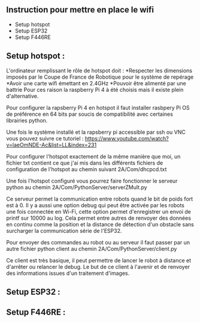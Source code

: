 ## Instruction pour mettre en place le wifi
* Setup hotspot
* Setup ESP32
* Setup F446RE

## Setup hotspot :
L'ordinateur remplissant le rôle de hotspot doit :
*Respecter les dimensions imposés par le Coupe de France de Robotique pour le système de repérage
*Avoir une carte wifi émettant en 2.4GHz
*Pouvoir être alimenté par une battrie
Pour ces raison la raspberry Pi 4 à été choisis mais il existe plein d'alternative.

Pour configurer la rapsberry Pi 4 en hotspot il faut installer rasbpery Pi OS de préférence en 64 bits par soucis de compatibilité avec certaines librairies python.

Une fois le système installé et la rapsberry pi accessible par ssh ou VNC vous pouvez suivre ce tutoriel : https://www.youtube.com/watch?v=laeOmNDE-Ac&list=LL&index=231

Pour configurer l'hotspot exactement de la même manière que moi, un fichier txt contient ce que j'ai mis dans les différents fichiers de configuration de l'hotspot au chemin suivant 2A/Com/dhcpcd.txt

Une fois l'hotspot configuré vous pourrez faire fonctionner le serveur python au chemin 2A/Com/PythonServer/serverZMult.py

Ce serveur permet la communication entre robots quand le bit de poids fort est à 0. Il y a aussi une option debug qui peut être activée par les robots une fois connectée en Wi-Fi, cette option permet d'enregistrer un envoi de printf sur 10000 au log. Cela permet entre autres de renvoyer des données en continu comme la position et la distance de détection d'un obstacle sans surcharger la communication série de l'ESP32.

Pour envoyer des commandes au robot ou au serveur il faut passer par un autre fichier python client au chemin 2A/Com/PythonServer/client.py

Ce client est très basique, il peut permettre de lancer le robot à distance et d'arrêter ou relancer le debug. Le but de ce client à l'avenir et de renvoyer des informations issues d'un traitement d'images. 
## Setup ESP32 :

## Setup F446RE :
